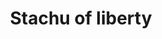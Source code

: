 ---
pid: LLP8
title: Stachu of liberty
location_transcription: Philly
zipcode: 
outside_phl: 
neighborhood: 
age: 
age_range: 
instagram: 
image_file_name: LLP_8.jpg
proposal_transcription: 
topic: History,Immigration,Unity,Uplifting
topic_summary: 0, 0, 0, 0
type: Sculpture Statue
keywords_other: liberty
credit: 
image_labels: Stachu of liberty.
twitter: 
facebook: 
permalink: "/monuments/llp8/"
layout: item-page
---